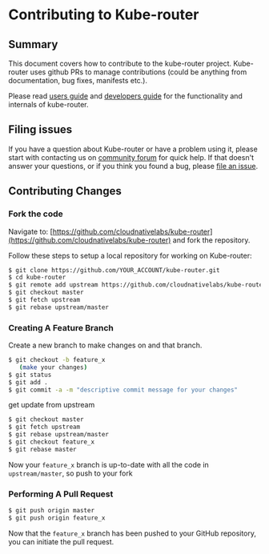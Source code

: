 
# Contributing to Kube-router

## Summary

This document covers how to contribute to the kube-router project. Kube-router uses github PRs to manage contributions (could be anything from documentation, bug fixes, manifests etc.).

Please read [users guide](/docs/user-guide.md) and [developers guide](/docs/developing.md) for the functionality and internals of kube-router.

## Filing issues

If you have a question about Kube-router or have a problem using it, please start with contacting us on [community forum](https://kubernetes.slack.com/messages/C8DCQGTSB/) for quick help. If that doesn't answer your questions, or if you think you found a bug, please [file an issue](https://github.com/cloudnativelabs/kube-router/issues).

## Contributing Changes

### Fork the code

Navigate to:
[https://github.com/cloudnativelabs/kube-router](https://github.com/cloudnativelabs/kube-router)
and fork the repository.

Follow these steps to setup a local repository for working on Kube-router:

``` bash
$ git clone https://github.com/YOUR_ACCOUNT/kube-router.git
$ cd kube-router
$ git remote add upstream https://github.com/cloudnativelabs/kube-router
$ git checkout master
$ git fetch upstream
$ git rebase upstream/master
```

### Creating A Feature Branch

Create a new branch to make changes on and that branch.

``` bash
$ git checkout -b feature_x
   (make your changes)
$ git status
$ git add .
$ git commit -a -m "descriptive commit message for your changes"
```
get update from upstream

``` bash
$ git checkout master
$ git fetch upstream
$ git rebase upstream/master
$ git checkout feature_x
$ git rebase master
```

Now your `feature_x` branch is up-to-date with all the code in `upstream/master`, so push to your fork

### Performing A Pull Request

``` bash
$ git push origin master
$ git push origin feature_x
```

Now that the `feature_x` branch has been pushed to your GitHub repository, you can initiate the pull request.
